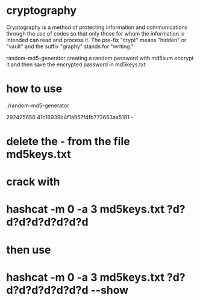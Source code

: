 # cryptography
Cryptography is a method of protecting information and communications through the use of codes so that only those for whom the information is intended can read and process it. The pre-fix "crypt" means "hidden" or "vault" and the suffix "graphy" stands for "writing."



random-md5-generator creating a random password with md5sum encrypt it and then save the encrypted password in md5keys.txt
# how to use 
./random-md5-generator

292425650
41c16939b4f1a957f4fb773663aa5181  -
# delete the  - from the file md5keys.txt

# crack with
# hashcat -m 0 -a 3  md5keys.txt ?d?d?d?d?d?d?d?d


# then use 
# hashcat -m 0 -a 3  md5keys.txt ?d?d?d?d?d?d?d?d --show 
